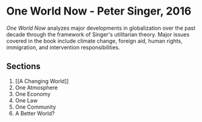# One World Now - Peter Singer, 2016
*One World Now* analyzes major developments in globalization over the past decade through the framework of Singer's utilitarian theory. Major issues covered in the book include climate change, foreign aid, human rights, immigration, and intervention responsibilities.

## Sections
1. [[A Changing World]]
2. One Atmosphere
3. One Economy
4. One Law
5. One Community
6. A Better World?